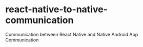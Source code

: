 # react-native-to-native-communication
Communication between React Native and Native Android App Communication
